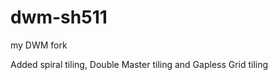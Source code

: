 dwm-sh511
=========

my DWM fork

Added spiral tiling, Double Master tiling and Gapless Grid tiling
